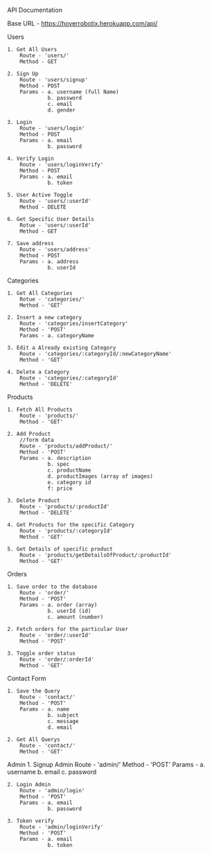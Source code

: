 API Documentation

Base URL - https://hoverrobotix.herokuapp.com/api/

Users

    1. Get All Users
        Route - 'users/'
        Method - GET
    
    2. Sign Up 
        Route - 'users/signup'
        Method - POST
        Params - a. username (full Name)
                 b. password
                 c. email
                 d. gender

    3. Login 
        Route - 'users/login'
        Method - POST
        Params - a. email
                 b. password

    4. Verify Login
        Route - 'users/loginVerify'
        Method - POST
        Params - a. email
                 b. token
    
    5. User Active Toggle
        Route - 'users/:userId'
        Method - DELETE

    6. Get Specific User Details
        Rotue - 'users/:userId'
        Method - GET
    
    7. Save address
        Route - 'users/address'
        Method - POST
        Params - a. address
                 b. userId

Categories

    1. Get All Categories
        Rotue - 'categories/'
        Method - 'GET'
    
    2. Insert a new category
        Route - 'categories/insertCategory'
        Method - 'POST'
        Params - a. categoryName
    
    3. Edit a Already existing Category
        Route - 'categories/:categoryId/:newCategoryName'
        Method - 'GET'

    4. Delete a Category
        Route - 'categories/:categoryId'
        Method - 'DELETE'

Products

    1. Fetch All Products
        Route - 'products/'
        Method - 'GET'
    
    2. Add Product
        //form data
        Route - 'products/addProduct/'
        Method - 'POST'
        Params - a. description
                 b. spec
                 c. productName
                 d. productImages (array of images)
                 e. category id
                 f: price
                 
    3. Delete Product 
        Route - 'products/:productId'
        Method - 'DELETE'

    4. Get Products for the specific Category 
        Route - 'products/:categoryId'
        Method - 'GET'
    
    5. Get Details of specific product
        Route - 'products/getDetailsOfProduct/:productId'
        Method - 'GET'

Orders 

    1. Save order to the database
        Route - 'order/'
        Method - 'POST'
        Params - a. order (array)
                 b. userId (id)
                 c. amount (number)
    
    2. Fetch orders for the particular User
        Route - 'order/:userId'
        Method - 'POST'
    
    3. Toggle order status
        Route - 'order/:orderId'
        Method - 'GET'

Contact Form 

    1. Save the Query
        Route - 'contact/'
        Method - 'POST'
        Params - a. name
                 b. subject
                 c. message
                 d. email
    
    2. Get All Querys
        Route - 'contact/'
        Method - 'GET'

Admin 
    1. Signup Admin
        Route - 'admin/'
        Method - 'POST'
        Params - a. username
                 b. email
                 c. password
    
    2. Login Admin  
        Route - 'admin/login'
        Method - 'POST'
        Params - a. email
                 b. password
    
    3. Token verify 
        Route - 'admin/loginVerify'
        Method - 'POST'
        Params - a. email
                 b. token

